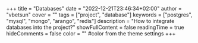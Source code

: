 +++
title = "Databases"
date = "2022-12-21T23:46:34+02:00"
author = "vbetsun"
cover = ""
tags = ["project", "database"]
keywords = ["postgres", "mysql", "mongo", "arango", "redis"]
description = "How to integrate databases into the project?"
showFullContent = false
readingTime = true
hideComments = false
color = "" #color from the theme settings
+++
